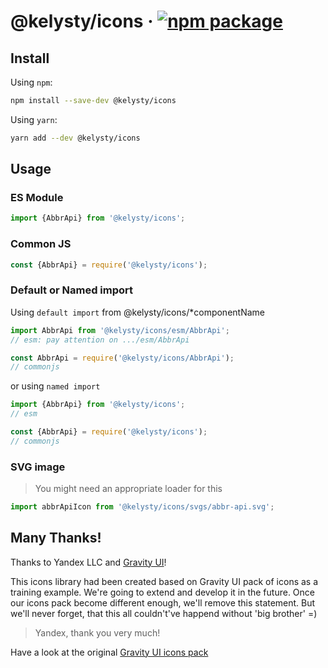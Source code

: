 # @kelysty/icons &middot; [![npm package](https://img.shields.io/npm/v/@kelysty/icons)](https://www.npmjs.com/package/@kelysty/icons)

## Install

Using `npm`:

```bash
npm install --save-dev @kelysty/icons
```

Using `yarn`:

```bash
yarn add --dev @kelysty/icons
```

## Usage

### ES Module

```js
import {AbbrApi} from '@kelysty/icons';
```

### Common JS

```js
const {AbbrApi} = require('@kelysty/icons');
```

### Default or Named import

Using `default import` from @kelysty/icons/\*componentName

```js
import AbbrApi from '@kelysty/icons/esm/AbbrApi';
// esm: pay attention on .../esm/AbbrApi

const AbbrApi = require('@kelysty/icons/AbbrApi');
// commonjs
```

or using `named import`

```js
import {AbbrApi} from '@kelysty/icons';
// esm

const {AbbrApi} = require('@kelysty/icons');
// commonjs
```

### SVG image

> You might need an appropriate loader for this

```js
import abbrApiIcon from '@kelysty/icons/svgs/abbr-api.svg';
```

## Many Thanks!

Thanks to Yandex LLC and [Gravity UI](https://github.com/gravity-ui)!

This icons library had been created based on Gravity UI pack of icons as a training example. We're going to extend and develop it in the future. Once our icons pack become different enough, we'll remove this statement. But we'll never forget, that this all couldn't've happend without 'big brother' =)

> Yandex, thank you very much!

Have a look at the original [Gravity UI icons pack](https://preview.gravity-ui.com/icons/)
